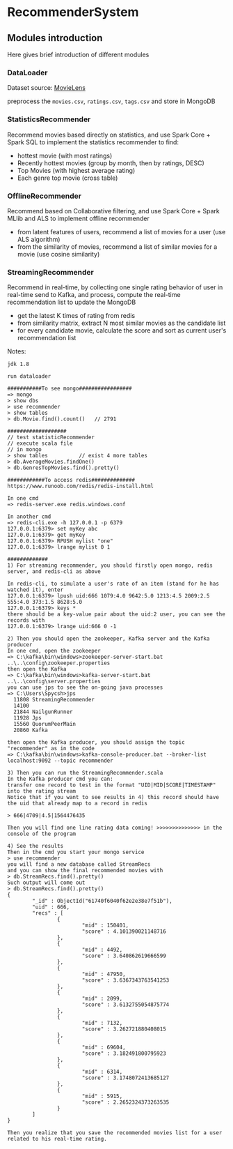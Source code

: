 # RecommenderSystem

## Modules introduction

Here gives brief introduction of different modules

### DataLoader

Dataset source: [MovieLens](https://grouplens.org/datasets/movielens/)

preprocess the `movies.csv`, `ratings.csv`, `tags.csv` and store in MongoDB

### StatisticsRecommender
Recommend movies based directly on statistics, and
use Spark Core + Spark SQL to implement the statistics recommender to find:

- hottest movie (with most ratings)
- Recently hottest movies (group by month, then by ratings, DESC)
- Top Movies (with highest average rating)
- Each genre top movie (cross table)

### OfflineRecommender
Recommend based on Collaborative filtering, and
use Spark Core + Spark MLlib and ALS to implement offline recommender

- from latent features of users, recommend a list of movies for a user (use ALS algorithm)
- from the similarity of movies, recommend a list of similar movies for a movie (use cosine similarity)

### StreamingRecommender
Recommend in real-time, by collecting one single rating behavior of user in real-time send to Kafka, 
and process, compute the real-time recommendation list to update the MongoDB

* get the latest K times of rating from redis
* from similarity matrix, extract N most similar movies as the candidate list
* for every candidate movie, calculate the score and sort as current user's recommendation list


Notes:

```
jdk 1.8

run dataloader

###########To see mongo#################
=> mongo
> show dbs
> use recommender
> show tables
> db.Movie.find().count()   // 2791

###################
// test statisticRecommender
// execute scala file
// in mongo
> show tables          // exist 4 more tables
> db.AverageMovies.findOne()
> db.GenresTopMovies.find().pretty()

############To access redis##############
https://www.runoob.com/redis/redis-install.html

In one cmd
=> redis-server.exe redis.windows.conf

In another cmd
=> redis-cli.exe -h 127.0.0.1 -p 6379
127.0.0.1:6379> set myKey abc
127.0.0.1:6379> get myKey
127.0.0.1:6379> RPUSH mylist "one"
127.0.0.1:6379> lrange mylist 0 1

#############
1) For streaming recommender, you should firstly open mongo, redis server, and redis-cli as above

In redis-cli, to simulate a user's rate of an item (stand for he has watched it), enter
127.0.0.1:6379> lpush uid:666 1079:4.0 9642:5.0 1213:4.5 2009:2.5 555:4.0 373:1.5 8628:5.0
127.0.0.1:6379> keys *
there should be a key-value pair about the uid:2 user, you can see the records with
127.0.0.1:6379> lrange uid:666 0 -1

2) Then you should open the zookeeper, Kafka server and the Kafka producer
In one cmd, open the zookeeper
=> C:\kafka\bin\windows>zookeeper-server-start.bat ..\..\config\zookeeper.properties
then open the Kafka
=> C:\kafka\bin\windows>kafka-server-start.bat ..\..\config\server.properties
you can use jps to see the on-going java processes
=> C:\Users\Spycsh>jps
  11808 StreamingRecommender
  14100
  21844 NailgunRunner
  11928 Jps
  15560 QuorumPeerMain
  20860 Kafka

then open the Kafka producer, you should assign the topic "recommender" as in the code
=> C:\kafka\bin\windows>kafka-console-producer.bat --broker-list localhost:9092 --topic recommender

3) Then you can run the StreamingRecommender.scala
In the Kafka producer cmd you can:
transfer one record to test in the format "UID|MID|SCORE|TIMESTAMP" into the rating stream
Notice that if you want to see results in 4) this record should have the uid that already map to a record in redis

> 666|4709|4.5|1564476435

Then you will find one line rating data coming! >>>>>>>>>>>>>> in the console of the program

4) See the results
Then in the cmd you start your mongo service
> use recommender
you will find a new database called StreamRecs
and you can show the final recommended movies with
> db.StreamRecs.find().pretty()
Such output will come out
> db.StreamRecs.find().pretty()
{
        "_id" : ObjectId("61740f6040f62e2e38e7f51b"),
        "uid" : 666,
        "recs" : [
                {
                        "mid" : 150401,
                        "score" : 4.101390021148716
                },
                {
                        "mid" : 4492,
                        "score" : 3.640862619666599
                },
                {
                        "mid" : 47950,
                        "score" : 3.6367343763541253
                },
                {
                        "mid" : 2099,
                        "score" : 3.6132755054875774
                },
                {
                        "mid" : 7132,
                        "score" : 3.262721880408015
                },
                {
                        "mid" : 69604,
                        "score" : 3.182491800795923
                },
                {
                        "mid" : 6314,
                        "score" : 3.1748072413685127
                },
                {
                        "mid" : 5915,
                        "score" : 2.2652324373263535
                }
        ]
}

Then you realize that you save the recommended movies list for a user related to his real-time rating.
```


